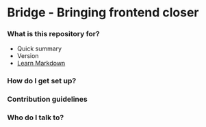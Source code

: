 # Bridge - Bringing frontend closer #


### What is this repository for? ###

* Quick summary
* Version
* [Learn Markdown](https://bitbucket.org/tutorials/markdowndemo)

### How do I get set up? ###


### Contribution guidelines ###


### Who do I talk to? ###

